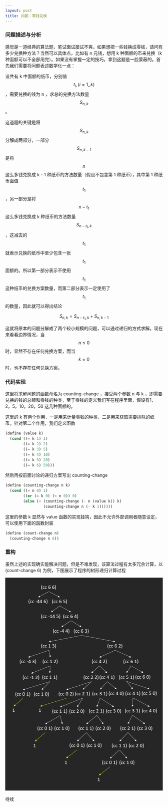 ```yaml
---
layout: post
title: 问题：零钱兑换
---
```


### 问题描述与分析

感觉是一道经典的算法题，笔试面试屡试不爽。如果想把一些钱换成零钱，请问有多少兑换种方法？当然可以具体点，比如有 n 元钱，想用 k 种面额的币来兑换（k种面额可以不全部用完）。如果没有掌握一定的技巧，拿到这题是一脸蒙蔽的。首先我们需要将问题表述数学化一点：

设共有 k 中面额的纸币，分别值 $$t_i, (i = 1,,k)$$，需要兑换的钱为 n ，求总的兑换方法数量 $$S_{n,k}$$。

这道题的关键是将 $$S_{n,k}$$ 分解成两部分，一部分 $$S_{n,k-1}$$ 是将 $$n$$ 这么多钱兑换成 k - 1 种纸币的方法数量（假设不包含第 1 种纸币），其中第 1 种纸币面值 $$t_1$$，另一部分是将 $$n-t_1$$ 这么多钱兑换成 k 种纸币的方法数量 $$S_{n-t_1, k}$$，这减去的 $$t_1$$ 就表示兑换的纸币中至少包含一张 $$t_1$$ 面额的。所以第一部分表示不使用 $$t_1$$ 这种纸币的兑换方案数量，而第二部分表示一定使用了 $$t_1$$ 的数量，因此就可以得出结论 

$$
S_{n, k} = S_{n-t_1,k} + S_{n, k-1}
$$

这就将原本的问题分解成了两个较小规模的问题，可以通过递归的方式求解。现在来看看边界情况，当 $$n \le 0$$ 时，显然不存在任何兑换方案，而当 $$k = 0$$ 时，也不存在任何兑换方案。

### 代码实现

这里将求解问题的函数命名为 counting-change ，接受两个参数 n 与 k ，即需要兑换的钱的总额和零钱的种类，至于零钱的定义我们写在程序里面，假设有1，2，5，10，20，50 这几种面额的。

这里的 k 有两个作用，一是用来计量零钱的种类，二是用来获取需要排除的纸币。针对第二个作用，我们定义函数

```scheme
(define (value k)
  (cond ((= k 1) 1)
		((= k 2) 2)
		((= k 3) 5)
		((= k 4) 10)
		((= k 5) 20)
		((= k 6) 50)))
```

然后再按前面讨论的递归方案写出 counting-change

```scheme
(define (counting-change n k)
  (cond ((= n 0) 1)
		((or (= k 0) (< n 0)) 0)
		(else (+ (counting-change (- n (value k)) k)
				 (counting-change n (- k 1))))))
```

这里的参数 k 显然与 value 函数的实现挂钩，因此不允许外部调用者随意设定，可以使用下面的函数封装

```scheme
(define (count-change n)
  (counting-change n 6))
```

### 重构

虽然上述的实现确实能解决问题，但是不难发现，该算法过程有太多冗余计算，以 (count-change 6) 为例，下图展示了程序的树形递归计算过程

![](/resources/2017-10-26-sicp-example-counting-change/img.jpg)

待续